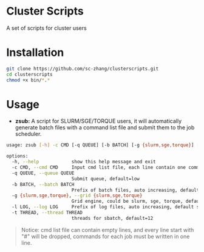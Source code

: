 # Cluster Scripts
A set of scripts for cluster users

# Installation
```bash
git clone https://github.com/sc-zhang/clusterscripts.git
cd clusterscripts
chmod +x bin/*.*
```

# Usage

- **zsub:** A script for SLURM/SGE/TORQUE users, it will automatically generate batch files with a command list file 
and submit them to the job scheduler.
```bash
usage: zsub [-h] -c CMD [-q QUEUE] [-b BATCH] [-g {slurm,sge,torque}] [-l LOG] [-t THREAD]

options:
  -h, --help            show this help message and exit
  -c CMD, --cmd CMD     Input cmd list file, each line contain one command for sbatch
  -q QUEUE, --queue QUEUE
                        Submit queue, default=low
  -b BATCH, --batch BATCH
                        Prefix of batch files, auto increasing, default=run
  -g {slurm,sge,torque}, --grid {slurm,sge,torque}
                        Grid engine, could be slurm, sge, torque, default=slurm
  -l LOG, --log LOG     Prefix of log files, auto increasing, default same with batch
  -t THREAD, --thread THREAD
                        threads for sbatch, default=12
```
> Notice: cmd list file can contain empty lines, and every line start with "#" will be dropped, 
> commands for each job must be written in one line.
